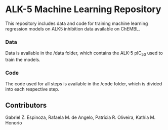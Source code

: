 # ALK-5 Machine Learning Repository
This repository includes data and code for training machine learning regression models on ALK5 inhibition data available on ChEMBL.

### Data
Data is available in the /data folder, which contains the ALK-5 pIC<sub>50</sub> used to train the models.

### Code
The code used for all steps is available in the /code folder, which is divided into each respective step.

## Contributors
Gabriel Z. Espinoza, Rafaela M. de Angelo, Patrícia R. Oliveira, Kathia M. Honorio

